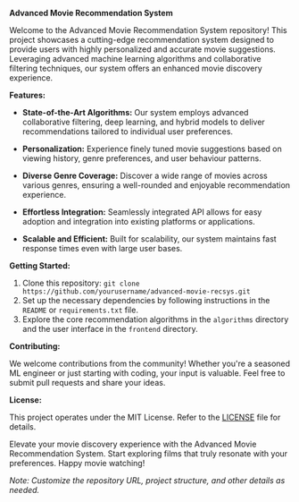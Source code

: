 
**Advanced Movie Recommendation System**

Welcome to the Advanced Movie Recommendation System repository! This project showcases a cutting-edge recommendation system designed to provide users with highly personalized and accurate movie suggestions. Leveraging advanced machine learning algorithms and collaborative filtering techniques, our system offers an enhanced movie discovery experience.

**Features:**

- **State-of-the-Art Algorithms:** Our system employs advanced collaborative filtering, deep learning, and hybrid models to deliver recommendations tailored to individual user preferences.

- **Personalization:** Experience finely tuned movie suggestions based on viewing history, genre preferences, and user behaviour patterns.

- **Diverse Genre Coverage:** Discover a wide range of movies across various genres, ensuring a well-rounded and enjoyable recommendation experience.

- **Effortless Integration:** Seamlessly integrated API allows for easy adoption and integration into existing platforms or applications.

- **Scalable and Efficient:** Built for scalability, our system maintains fast response times even with large user bases.

**Getting Started:**

1. Clone this repository: `git clone https://github.com/yourusername/advanced-movie-recsys.git`
2. Set up the necessary dependencies by following instructions in the `README` or `requirements.txt` file.
3. Explore the core recommendation algorithms in the `algorithms` directory and the user interface in the `frontend` directory.

**Contributing:**

We welcome contributions from the community! Whether you're a seasoned ML engineer or just starting with coding, your input is valuable. Feel free to submit pull requests and share your ideas.

**License:**

This project operates under the MIT License. Refer to the [LICENSE](LICENSE) file for details.

Elevate your movie discovery experience with the Advanced Movie Recommendation System. Start exploring films that truly resonate with your preferences. Happy movie watching!

*Note: Customize the repository URL, project structure, and other details as needed.*
